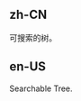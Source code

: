 ## zh-CN

可搜索的树。

## en-US

Searchable Tree.

<style>
.site-tree-search-value {
  color: #f50;
}
</style>

<style>
[data-theme="dark"] .site-tree-search-value {
  color: #d84a1b;
}
</style>
